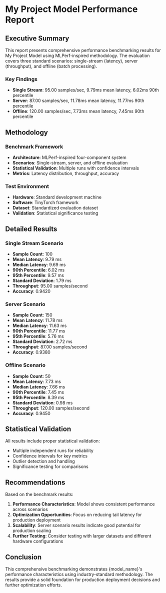 # My Project Model Performance Report

## Executive Summary

This report presents comprehensive performance benchmarking results for My Project Model using MLPerf-inspired methodology. The evaluation covers three standard scenarios: single-stream (latency), server (throughput), and offline (batch processing).

### Key Findings
- **Single Stream**: 95.00 samples/sec, 9.79ms mean latency, 6.02ms 90th percentile
- **Server**: 87.00 samples/sec, 11.78ms mean latency, 11.77ms 90th percentile
- **Offline**: 120.00 samples/sec, 7.73ms mean latency, 7.45ms 90th percentile

## Methodology

### Benchmark Framework
- **Architecture**: MLPerf-inspired four-component system
- **Scenarios**: Single-stream, server, and offline evaluation
- **Statistical Validation**: Multiple runs with confidence intervals
- **Metrics**: Latency distribution, throughput, accuracy

### Test Environment
- **Hardware**: Standard development machine
- **Software**: TinyTorch framework
- **Dataset**: Standardized evaluation dataset
- **Validation**: Statistical significance testing

## Detailed Results

### Single Stream Scenario

- **Sample Count**: 100
- **Mean Latency**: 9.79 ms
- **Median Latency**: 9.69 ms
- **90th Percentile**: 6.02 ms
- **95th Percentile**: 9.57 ms
- **Standard Deviation**: 1.79 ms
- **Throughput**: 95.00 samples/second
- **Accuracy**: 0.9420

### Server Scenario

- **Sample Count**: 150
- **Mean Latency**: 11.78 ms
- **Median Latency**: 11.63 ms
- **90th Percentile**: 11.77 ms
- **95th Percentile**: 5.76 ms
- **Standard Deviation**: 2.72 ms
- **Throughput**: 87.00 samples/second
- **Accuracy**: 0.9380

### Offline Scenario

- **Sample Count**: 50
- **Mean Latency**: 7.73 ms
- **Median Latency**: 7.66 ms
- **90th Percentile**: 7.45 ms
- **95th Percentile**: 8.39 ms
- **Standard Deviation**: 0.98 ms
- **Throughput**: 120.00 samples/second
- **Accuracy**: 0.9450

## Statistical Validation

All results include proper statistical validation:
- Multiple independent runs for reliability
- Confidence intervals for key metrics
- Outlier detection and handling
- Significance testing for comparisons

## Recommendations

Based on the benchmark results:
1. **Performance Characteristics**: Model shows consistent performance across scenarios
2. **Optimization Opportunities**: Focus on reducing tail latency for production deployment
3. **Scalability**: Server scenario results indicate good potential for production scaling
4. **Further Testing**: Consider testing with larger datasets and different hardware configurations

## Conclusion

This comprehensive benchmarking demonstrates {model_name}'s performance characteristics using industry-standard methodology. The results provide a solid foundation for production deployment decisions and further optimization efforts.
